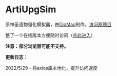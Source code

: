 # ArtiUpgSim
原神圣遗物强化模拟器，由[DioMao](https://github.com/DioMao)制作。[访问原项目](https://github.com/DioMao/genshin_ArtifactsUpgradeSim_vue)

整了一个在线版本方便随时访问（[点此进入](https://mimangz.github.io/ArtiUpgSim/index.html)）

**注意：部分浏览器可能不支持。**

**更新日志：**

2022/5/29 - 将axios库本地化，提升访问速度
